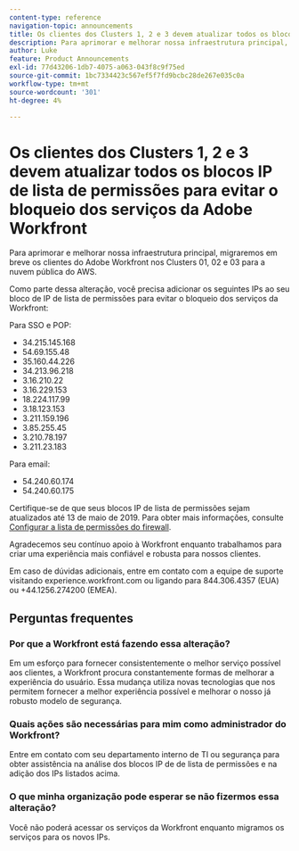 ```yaml
---
content-type: reference
navigation-topic: announcements
title: Os clientes dos Clusters 1, 2 e 3 devem atualizar todos os blocos IP de lista de permissões para evitar o bloqueio dos serviços da Adobe Workfront
description: Para aprimorar e melhorar nossa infraestrutura principal, migraremos em breve os clientes do Adobe Workfront nos Clusters 01, 02 e 03 para a nuvem pública do AWS.
author: Luke
feature: Product Announcements
exl-id: 77d43206-1db7-4075-a063-043f8c9f75ed
source-git-commit: 1bc7334423c567ef5f7fd9bcbc28de267e035c0a
workflow-type: tm+mt
source-wordcount: '301'
ht-degree: 4%

---
```


# Os clientes dos Clusters 1, 2 e 3 devem atualizar todos os blocos IP de lista de permissões para evitar o bloqueio dos serviços da Adobe Workfront

Para aprimorar e melhorar nossa infraestrutura principal, migraremos em breve os clientes do Adobe Workfront nos Clusters 01, 02 e 03 para a nuvem pública do AWS.

Como parte dessa alteração, você precisa adicionar os seguintes IPs ao seu bloco de IP de lista de permissões para evitar o bloqueio dos serviços da Workfront:

Para SSO e POP:

* 34.215.145.168
* 54.69.155.48
* 35.160.44.226
* 34.213.96.218
* 3.16.210.22
* 3.16.229.153
* 18.224.117.99
* 3.18.123.153
* 3.211.159.196
* 3.85.255.45
* 3.210.78.197
* 3.211.23.183

Para email:

* 54.240.60.174
* 54.240.60.175

Certifique-se de que seus blocos IP de lista de permissões sejam atualizados até 13 de maio de 2019. Para obter mais informações, consulte [Configurar a  lista de permissões do firewall](../../../administration-and-setup/get-started-wf-administration/configure-your-firewall.md).

Agradecemos seu contínuo apoio à Workfront enquanto trabalhamos para criar uma experiência mais confiável e robusta para nossos clientes.

Em caso de dúvidas adicionais, entre em contato com a equipe de suporte visitando experience.workfront.com ou ligando para 844.306.4357 (EUA) ou +44.1256.274200 (EMEA).

## Perguntas frequentes

### Por que a Workfront está fazendo essa alteração?

Em um esforço para fornecer consistentemente o melhor serviço possível aos clientes, a Workfront procura constantemente formas de melhorar a experiência do usuário. Essa mudança utiliza novas tecnologias que nos permitem fornecer a melhor experiência possível e melhorar o nosso já robusto modelo de segurança.

### Quais ações são necessárias para mim como administrador do Workfront?

Entre em contato com seu departamento interno de TI ou segurança para obter assistência na análise dos blocos IP de  de lista de permissões e na adição dos IPs listados acima.

### O que minha organização pode esperar se não fizermos essa alteração?

Você não poderá acessar os serviços da Workfront enquanto migramos os serviços para os novos IPs.
